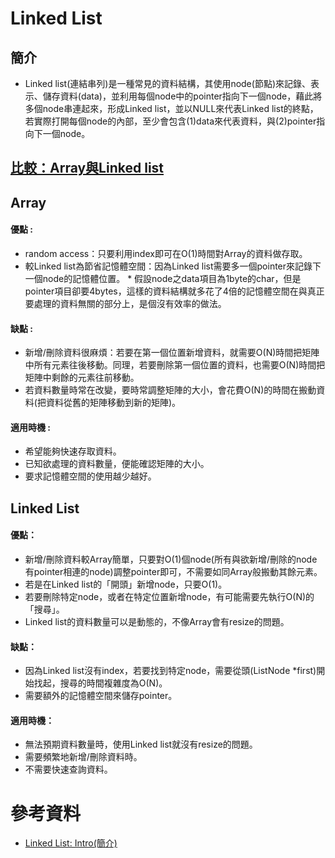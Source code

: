 # Linked List 
## 簡介
  * Linked list(連結串列)是一種常見的資料結構，其使用node(節點)來記錄、表示、儲存資料(data)，並利用每個node中的pointer指向下一個node，藉此將多個node串連起來，形成Linked list，並以NULL來代表Linked list的終點，若實際打開每個node的內部，至少會包含(1)data來代表資料，與(2)pointer指向下一個node。

## [比較：Array與Linked list](http://alrightchiu.github.io/SecondRound/linked-list-introjian-jie.html)
  ## Array
   #### 優點 :
   * random access：只要利用index即可在O(1)時間對Array的資料做存取。
   * 較Linked list為節省記憶體空間：因為Linked list需要多一個pointer來記錄下一個node的記憶體位置。
    * 假設node之data項目為1byte的char，但是pointer項目卻要4bytes，這樣的資料結構就多花了4倍的記憶體空間在與真正要處理的資料無關的部分上，是個沒有效率的做法。
  
   #### 缺點 :
   * 新增/刪除資料很麻煩：若要在第一個位置新增資料，就需要O(N)時間把矩陣中所有元素往後移動。同理，若要刪除第一個位置的資料，也需要O(N)時間把矩陣中剩餘的元素往前移動。
   * 若資料數量時常在改變，要時常調整矩陣的大小，會花費O(N)的時間在搬動資料(把資料從舊的矩陣移動到新的矩陣)。

   #### 適用時機 :
   * 希望能夠快速存取資料。
   * 已知欲處理的資料數量，便能確認矩陣的大小。
   * 要求記憶體空間的使用越少越好。

 ## Linked List
  #### 優點：
  * 新增/刪除資料較Array簡單，只要對O(1)個node(所有與欲新增/刪除的node有pointer相連的node)調整pointer即可，不需要如同Array般搬動其餘元素。
   * 若是在Linked list的「開頭」新增node，只要O(1)。
   * 若要刪除特定node，或者在特定位置新增node，有可能需要先執行O(N)的「搜尋」。
  * Linked list的資料數量可以是動態的，不像Array會有resize的問題。

  #### 缺點：
  * 因為Linked list沒有index，若要找到特定node，需要從頭(ListNode *first)開始找起，搜尋的時間複雜度為O(N)。
  * 需要額外的記憶體空間來儲存pointer。
  
  #### 適用時機：
  * 無法預期資料數量時，使用Linked list就沒有resize的問題。 
  * 需要頻繁地新增/刪除資料時。
  * 不需要快速查詢資料。
  
# 參考資料
  * [Linked List: Intro(簡介)](http://alrightchiu.github.io/SecondRound/linked-list-introjian-jie.html)
